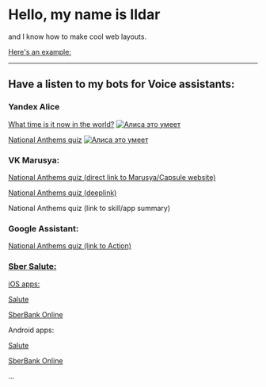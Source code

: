 <html>
<body>
  <h1>Hello, my name is Ildar</h1>
  <p>and I know how to make cool web layouts.</p>
  <p><a href="/10_advanced-css/index.html">Here's an example:</a></p>
  <hr>
  <h2>Have a listen to my bots for Voice assistants:</h2>
  <h3>Yandex Alice</h3>
  <p><a href="https://alice.ya.ru/s/c58d1e7f-eb4b-4c81-b699-db535dc77061">What time is it now in the world?</a>
    <a href="https://dialogs.yandex.ru/store/skills/3259937a-kotoryj-cha?utm_source=site&utm_medium=badge&utm_campaign=v1&utm_term=d1" target="_blank"><img alt="Алиса это умеет" src="https://dialogs.s3.yandex.net/badges/v1-term1.svg"/></a></p>
  <p><a href="https://alice.ya.ru/s/443e48b1-2093-4328-a597-3796ab3ac670">National Anthems quiz</a>
    <a href="https://dialogs.yandex.ru/store/skills/057cdf6c-gimny-stran-mira?utm_source=site&utm_medium=badge&utm_campaign=v1&utm_term=d1" target="_blank"><img alt="Алиса это умеет" src="https://dialogs.s3.yandex.net/badges/v1-term1.svg"/></a></p>
  <h3>VK Marusya:</h3>
  <p><a href="https://marusia.mail.ru/skill/894cd21b-e74a-4fec-96cd-0c68dfaf9903">National Anthems quiz (direct link to Marusya/Capsule website)</a></p>
  <p><a href="http://vk.me/marusia?event_name=external.894cd21b-e74a-4fec-96cd-0c68dfaf9903.start">National Anthems quiz (deeplink)</a></p>
  <p><a href="https://vk.com/app51396444?ysclid=l70h7g5dhz132727557"></a>National Anthems quiz (link to skill/app summary)</p>
  <h3>Google Assistant:</h3>
  <p><a href="https://assistant.google.com/services/a/uid/0000000698d3e4f6?hl=ru-RU">National Anthems quiz (link to Action)</p>
  <h3>Sber Salute:</h3>
  <p>iOS apps:</p>
  <p><a href="companionapp://navigation?pageId=assistant&projectId=e31396e8-350c-420e-9229-ab28ddbc28df">Salute</a></p>
  <p><a href="sberbankonline://voiceassistant/?projectId=e31396e8-350c-420e-9229-ab28ddbc28df">SberBank Online</a></p>  
  <p>Android apps:</p>
  <p><a href="companionapp://navigation?pageId=assistant&projectId=e31396e8-350c-420e-9229-ab28ddbc28df">Salute</a></p>
  <p><a href="android-app://ru.sberbankmobile/android-app/ru.sberbankmobile/assistant/launcher?projectId=e31396e8-350c-420e-9229-ab28ddbc28df">SberBank Online</a></p>
  <p>...</p>
</body>
</html>
